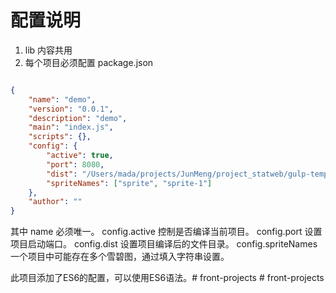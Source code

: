 # 配置说明

1. lib 内容共用
2. 每个项目必须配置 package.json

``` json

{
    "name": "demo", 
    "version": "0.0.1",
    "description": "demo",
    "main": "index.js",
    "scripts": {},
    "config": {
        "active": true,
        "port": 8080,
        "dist": "/Users/mada/projects/JunMeng/project_statweb/gulp-template/demodist/",
        "spriteNames": ["sprite", "sprite-1"]
    },
    "author": ""
}

```

其中 name 必须唯一。
config.active 控制是否编译当前项目。
config.port 设置项目启动端口。
config.dist 设置项目编译后的文件目录。
config.spriteNames 一个项目中可能存在多个雪碧图，通过填入字符串设置。

此项目添加了ES6的配置，可以使用ES6语法。#   f r o n t - p r o j e c t s  
 # front-projects
